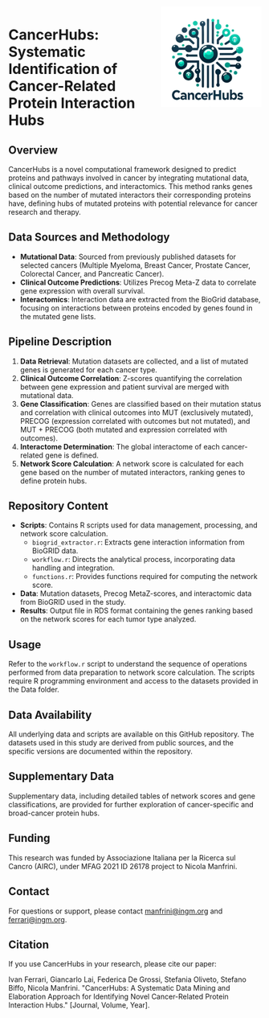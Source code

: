 <img src="cancerhubs_logo.png" align="right" alt="" width="200" />



# CancerHubs: Systematic Identification of Cancer-Related Protein Interaction Hubs

## Overview
CancerHubs is a novel computational framework designed to predict proteins and pathways involved in cancer by integrating mutational data, clinical outcome predictions, and interactomics. This method ranks genes based on the number of mutated interactors their corresponding proteins have, defining hubs of mutated proteins with potential relevance for cancer research and therapy.

## Data Sources and Methodology
- **Mutational Data**: Sourced from previously published datasets for selected cancers (Multiple Myeloma, Breast Cancer, Prostate Cancer, Colorectal Cancer, and Pancreatic Cancer).
- **Clinical Outcome Predictions**: Utilizes Precog Meta-Z data to correlate gene expression with overall survival.
- **Interactomics**: Interaction data are extracted from the BioGrid database, focusing on interactions between proteins encoded by genes found in the mutated gene lists.

## Pipeline Description
1. **Data Retrieval**: Mutation datasets are collected, and a list of mutated genes is generated for each cancer type.
2. **Clinical Outcome Correlation**: Z-scores quantifying the correlation between gene expression and patient survival are merged with mutational data.
3. **Gene Classification**: Genes are classified based on their mutation status and correlation with clinical outcomes into MUT (exclusively mutated), PRECOG (expression correlated with outcomes but not mutated), and MUT + PRECOG (both mutated and expression correlated with outcomes).
4. **Interactome Determination**: The global interactome of each cancer-related gene is defined.
5. **Network Score Calculation**: A network score is calculated for each gene based on the number of mutated interactors, ranking genes to define protein hubs.

## Repository Content
- **Scripts**: Contains R scripts used for data management, processing, and network score calculation.
  - `biogrid_extractor.r`: Extracts gene interaction information from BioGRID data.
  - `workflow.r`: Directs the analytical process, incorporating data handling and integration.
  - `functions.r`: Provides functions required for computing the network score.
- **Data**: Mutation datasets, Precog MetaZ-scores, and interactomic data from BioGRID used in the study.
- **Results**: Output file in RDS format containing the genes ranking based on the network scores for each tumor type analyzed.

## Usage
Refer to the `workflow.r` script to understand the sequence of operations performed from data preparation to network score calculation. The scripts require R programming environment and access to the datasets provided in the Data folder.

## Data Availability
All underlying data and scripts are available on this GitHub repository. The datasets used in this study are derived from public sources, and the specific versions are documented within the repository.

## Supplementary Data
Supplementary data, including detailed tables of network scores and gene classifications, are provided for further exploration of cancer-specific and broad-cancer protein hubs.

## Funding
This research was funded by Associazione Italiana per la Ricerca sul Cancro (AIRC), under MFAG 2021 ID 26178 project to Nicola Manfrini.

## Contact
For questions or support, please contact manfrini@ingm.org and ferrari@ingm.org. 

## Citation
If you use CancerHubs in your research, please cite our paper:

Ivan Ferrari, Giancarlo Lai, Federica De Grossi, Stefania Oliveto, Stefano Biffo, Nicola Manfrini. "CancerHubs: A Systematic Data Mining and Elaboration Approach for Identifying Novel Cancer-Related Protein Interaction Hubs." [Journal, Volume, Year].
